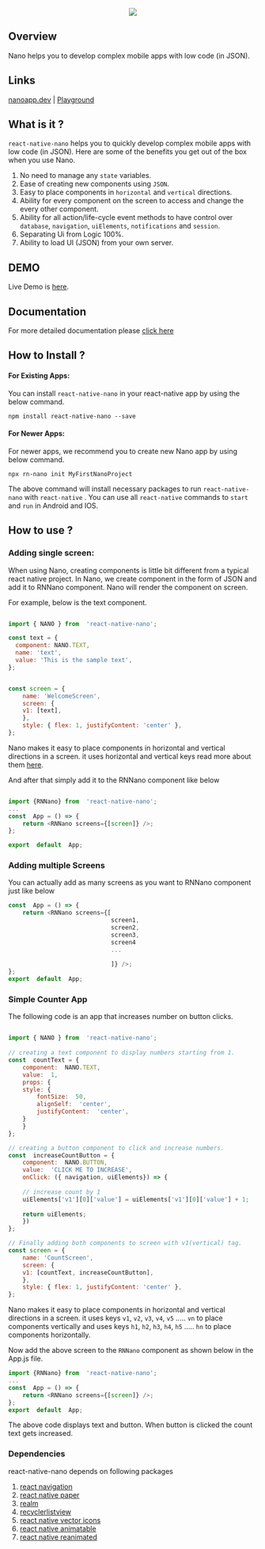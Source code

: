 <p align="center">
  <img src="https://github.com/sandarshnaroju/react-native-nano/blob/master/nano-logo.png" />
</p>


## Overview 

Nano helps you to develop complex mobile apps with low code (in JSON).

## Links 

[nanoapp.dev](https://www.nanoapp.dev/) | [Playground](https://www.nanoapp.dev/#live)

## What is it ?

`react-native-nano` helps you to quickly develop complex mobile apps with low code (in JSON). Here are some of the benefits you get out of the box when you use Nano.

 1. No need to manage any `state` variables. 
 2. Ease of creating new components using `JSON`.
 3. Easy to place components in `horizontal` and `vertical` directions.
 4. Ability for every component on the screen to access and change the every other component.
 5. Ability for all action/life-cycle event methods to have control over `database`, `navigation`, `uiElements`, `notifications` and `session`.
 6. Separating Ui from Logic 100%.
 7. Ability to load UI (JSON) from your own server.

## DEMO

Live Demo is [here](https://www.nanoapp.dev/#live). 


## Documentation

For more detailed documentation please [click here](https://react-native-nano.gitbook.io/welcome/) 

## How to Install ?

#### For Existing Apps:
You can install `react-native-nano` in your react-native app by using the below command.

    npm install react-native-nano --save

#### For Newer Apps:
For newer apps, we recommend you to create new Nano app by using below command.

    npx rn-nano init MyFirstNanoProject
 
The above command will install necessary packages to run `react-native-nano` with `react-native` . You can use all `react-native` commands to `start` and `run` in Android and IOS.

## How to use ?

### Adding single screen:

When using Nano, creating components is little bit different from a typical react native project. In Nano, we create component in the form of JSON and add it to RNNano component. Nano will render the component on screen. 

For example, below is the text component.


``` javascript

import { NANO } from  'react-native-nano';

const text = {
  component: NANO.TEXT,
  name: 'text',
  value: 'This is the sample text',
};


const screen = {
    name: 'WelcomeScreen',
    screen: {
	v1: [text],
    },
    style: { flex: 1, justifyContent: 'center' },
};

```

Nano makes it easy to place components in horizontal and vertical directions in a screen. it uses horizontal and vertical keys read more about them [here](https://react-native-nano.gitbook.io/welcome/guide/understanding-layout). 

And after that simply add it to the RNNano component like below

``` javascript

import {RNNano} from  'react-native-nano';
...
const  App = () => {
    return <RNNano screens={[screen]} />;
};

export  default  App;

```

### Adding multiple Screens

You can actually add as many screens as you want to RNNano component just like below

``` javascript
const  App = () => {
    return <RNNano screens={[
                             screen1, 
                             screen2, 
                             screen3, 
                             screen4
                             ...
                             
                             ]} />;
};
export  default  App;

```

### Simple Counter App

The following code is an app that increases number on button clicks.

``` javascript

import { NANO } from  'react-native-nano';
	
// creating a text component to display numbers starting from 1.
const  countText = {
    component:  NANO.TEXT,
    value:  1,
    props: {
	style: {
	    fontSize:  50,
	    alignSelf:  'center',
	    justifyContent:  'center',
	}
    }
};

// creating a button component to click and increase numbers.
const  increaseCountButton = {
    component:  NANO.BUTTON,
    value:  'CLICK ME TO INCREASE',
    onClick: ({ navigation, uiElements}) => {
	
	// increase count by 1
	uiElements['v1'][0]['value'] = uiElements['v1'][0]['value'] + 1; 
	
	return uiElements;
    })
};

// Finally adding both components to screen with v1(vertical) tag.
const screen = {
    name: 'CountScreen',
    screen: {
	v1: [countText, increaseCountButton],
    },
    style: { flex: 1, justifyContent: 'center' },
};

```	
Nano makes it easy to place components in horizontal and vertical directions in a screen. it uses keys `v1`, `v2`, `v3`, `v4`, `v5` .....  `vn` to place components vertically and uses keys `h1`, `h2`, `h3`, `h4`, `h5` ..... `hn` to place components horizontally. 

Now add the above screen to the `RNNano` component as shown below in the App.js file.

``` javascript
import {RNNano} from  'react-native-nano';
...
const  App = () => {
    return <RNNano screens={[screen]} />;
};
export  default  App;
```

The above code displays text and button. When button is clicked the count text gets increased.




### Dependencies 

react-native-nano depends on following packages

 1. [react navigation](https://reactnavigation.org/)
 2. [react native paper](https://reactnativepaper.com/)
 3. [realm](https://realm.io/)
 4. [recyclerlistview](https://github.com/Flipkart/recyclerlistview)
 4. [react native vector icons](https://oblador.github.io/react-native-vector-icons/)
 5. [react native animatable](https://github.com/oblador/react-native-animatable)
 6. [react native reanimated](https://github.com/software-mansion/react-native-reanimated)

